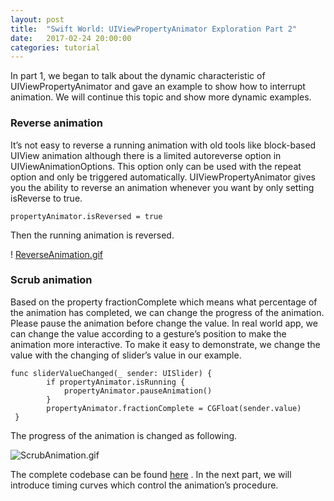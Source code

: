 ```yaml
---
layout: post
title:  "Swift World: UIViewPropertyAnimator Exploration Part 2"
date:   2017-02-24 20:00:00
categories: tutorial
---
```


In part 1, we began to talk about the dynamic characteristic of UIViewPropertyAnimator and gave an example to show how to interrupt animation. We will continue this topic and show more dynamic examples.

### Reverse animation

It’s not easy to reverse a running animation with old tools like block-based UIView animation although there is a limited autoreverse option in UIViewAnimationOptions. This option only can be used with the repeat option and only be triggered automatically. UIViewPropertyAnimator gives you the ability to reverse an animation whenever you want by only setting isReverse to true.

```
propertyAnimator.isReversed = true
```

Then the running animation is reversed.

! [ReverseAnimation.gif](https://github.com/NilStack/nilstack.github.io/blob/master/resources/ReverseAnimation.gif)

### Scrub animation

Based on the property fractionComplete which means what percentage of the animation has completed, we can change the progress of the animation.  Please pause the animation before change the value. In real world app, we can change the value according to a gesture’s position to make the animation more interactive. To make it easy to demonstrate, we change the value with the changing of slider’s value in our example.

```
func sliderValueChanged(_ sender: UISlider) {
        if propertyAnimator.isRunning {
            propertyAnimator.pauseAnimation()
        }
        propertyAnimator.fractionComplete = CGFloat(sender.value)
 }
```

 The progress of the animation is changed as following.

![ScrubAnimation.gif](https://github.com/NilStack/nilstack.github.io/blob/master/resources/ScrubAnimation.gif)

The complete codebase can be found [here](https://gist.github.com/NilStack/dee4247b04541762fecc0b93bdc0d251) .  In the next part, we will introduce timing curves which control the animation’s procedure.
